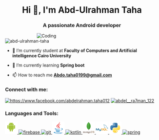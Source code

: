 <h1 align="center">Hi 👋, I'm Abd-Ulrahman Taha</h1>
<h3 align="center">A passionate Android developer</h3>
<img align="right" alt="Coding" width="400" src="https://miro.medium.com/v2/resize:fit:720/format:webp/1*lhOax3cZATGZwEhG0uTYRA.gif">


<p align="left"> <img src="https://komarev.com/ghpvc/?username=abd-ulrahman-taha&label=Profile%20views&color=0e75b6&style=flat" alt="abd-ulrahman-taha" /> </p>

- 🔭 I’m currently student at **Faculty of Computers and Artificial intelligence Cairo University**

- 🌱 I’m currently learning **Spring boot**

- 📫 How to reach me **Abdo.taha0199@gmail.com**

<h3 align="left">Connect with me:</h3>
<p align="left">
<a href="https://fb.com/https://www.facebook.com/abdelrahman.taha012" target="blank"><img align="center" src="https://raw.githubusercontent.com/rahuldkjain/github-profile-readme-generator/master/src/images/icons/Social/facebook.svg" alt="https://www.facebook.com/abdelrahman.taha012" height="30" width="40" /></a>
<a href="https://instagram.com/abdel__ra7man_122" target="blank"><img align="center" src="https://raw.githubusercontent.com/rahuldkjain/github-profile-readme-generator/master/src/images/icons/Social/instagram.svg" alt="abdel__ra7man_122" height="30" width="40" /></a>
</p>

<h3 align="left">Languages and Tools:</h3>
<p align="left"> <a href="https://developer.android.com" target="_blank" rel="noreferrer"> <img src="https://raw.githubusercontent.com/devicons/devicon/master/icons/android/android-original-wordmark.svg" alt="android" width="40" height="40"/> </a> <a href="https://firebase.google.com/" target="_blank" rel="noreferrer"> <img src="https://www.vectorlogo.zone/logos/firebase/firebase-icon.svg" alt="firebase" width="40" height="40"/> </a> <a href="https://git-scm.com/" target="_blank" rel="noreferrer"> <img src="https://www.vectorlogo.zone/logos/git-scm/git-scm-icon.svg" alt="git" width="40" height="40"/> </a> <a href="https://www.java.com" target="_blank" rel="noreferrer"> <img src="https://raw.githubusercontent.com/devicons/devicon/master/icons/java/java-original.svg" alt="java" width="40" height="40"/> </a> <a href="https://kotlinlang.org" target="_blank" rel="noreferrer"> <img src="https://www.vectorlogo.zone/logos/kotlinlang/kotlinlang-icon.svg" alt="kotlin" width="40" height="40"/> </a> <a href="https://www.mongodb.com/" target="_blank" rel="noreferrer"> <img src="https://raw.githubusercontent.com/devicons/devicon/master/icons/mongodb/mongodb-original-wordmark.svg" alt="mongodb" width="40" height="40"/> </a> <a href="https://www.mysql.com/" target="_blank" rel="noreferrer"> <img src="https://raw.githubusercontent.com/devicons/devicon/master/icons/mysql/mysql-original-wordmark.svg" alt="mysql" width="40" height="40"/> </a> <a href="https://www.python.org" target="_blank" rel="noreferrer"> <img src="https://raw.githubusercontent.com/devicons/devicon/master/icons/python/python-original.svg" alt="python" width="40" height="40"/> </a> <a href="https://spring.io/" target="_blank" rel="noreferrer"> <img src="https://www.vectorlogo.zone/logos/springio/springio-icon.svg" alt="spring" width="40" height="40"/> </a> </p>


